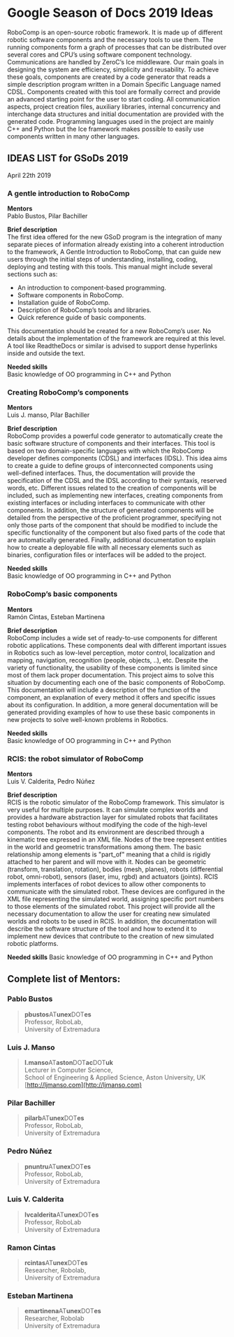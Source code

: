 # Google Season of Docs 2019 Ideas
RoboComp is an open-source robotic framework. It is made up of different robotic software components and the necessary tools to use them. The running components form a graph of processes that can be distributed over several cores and CPU’s using software component technology. Communications are handled by ZeroC’s Ice middleware. Our main goals in designing the system are efficiency, simplicity and reusability. To achieve these goals, components are created by a code generator that reads a simple description program written in a Domain Specific Language named CDSL. Components created with this tool are formally correct and provide an advanced starting point for the user to start coding. All communication aspects, project creation files, auxiliary libraries, internal concurrency and interchange data structures and initial documentation are provided with the generated code. Programming languages used in the project are mainly C++ and Python but the Ice framework makes possible to easily use components written in many other languages.  


## IDEAS LIST for GSoDs 2019

April 22th 2019

### A gentle introduction to RoboComp
**Mentors**  
Pablo Bustos, Pilar Bachiller
 
**Brief description**  
The first idea offered for the new GSoD program is the integration of many separate pieces of information already existing into a coherent introduction to the framework, A Gentle Introduction to RoboComp, that can guide new users through the initial steps of understanding, installing, coding, deploying and testing with this tools. This manual might include several sections such as:  
* An introduction to component-based programming.
* Software components in RoboComp.
* Installation guide of RoboComp.
* Description of RoboComp’s tools and libraries. 
* Quick reference guide of basic components.  

This documentation should be created for a new RoboComp’s user. No details about the implementation of the framework are required at this level. A tool like ReadtheDocs or similar is advised to support dense hyperlinks inside and outside the text.  



**Needed skills**  
Basic knowledge of OO programming in C++ and Python  


### Creating RoboComp’s components
**Mentors**  
Luis J. manso, Pilar Bachiller
 
**Brief description**  
RoboComp provides a powerful code generator to automatically create the basic software structure of components and their interfaces. This tool is based on two domain-specific languages with which the RoboComp developer defines components (CDSL) and interfaces (IDSL). This idea aims to create a guide to define groups of interconnected components using well-defined interfaces. Thus, the documentation will provide the specification of the CDSL and the IDSL according to their syntaxis, reserved words, etc. Different issues related to the creation of components will be included, such as implementing new interfaces, creating components from existing interfaces or including interfaces to communicate with other components. In addition, the structure of generated components will be detailed from the perspective of the proficient programmer, specifying not only those parts of the component that should be modified to include the specific functionality of the component but also fixed parts of the code that are automatically generated. Finally, additional documentation to explain how to create a deployable file with all necessary elements such as binaries, configuration files or interfaces will be added to the project.  

**Needed skills**  
Basic knowledge of OO programming in C++ and Python  

### RoboComp’s basic components
**Mentors**  
Ramón Cintas, Esteban Martinena
 
**Brief description**  
RoboComp includes a wide set of ready-to-use components for different robotic applications. These components deal with different important issues in Robotics such as low-level perception, motor control, localization and mapping, navigation, recognition (people, objects, ..), etc. Despite the variety of functionality, the usability of these components is limited since most of them lack proper documentation. This project aims to solve this situation by documenting each one of the basic components of RoboComp. This documentation will include a description of the function of the component, an explanation of every method it offers and specific issues about its configuration. In addition, a more general documentation will be generated providing examples of how to use these basic components in new projects to solve well-known problems in Robotics.  

**Needed skills**  
Basic knowledge of OO programming in C++ and Python  


### RCIS: the robot simulator of RoboComp
**Mentors**  
Luis V. Calderita, Pedro Núñez
 
**Brief description**  
RCIS is the robotic simulator of the RoboComp framework. This simulator is very useful for multiple purposes. It can simulate complex worlds and provides a hardware abstraction layer for simulated robots that facilitates testing robot behaviours without modifying the code of the high-level components. The robot and its environment are described through a kinematic tree expressed in an XML file. Nodes of the tree represent entities in the world and geometric transformations among them.  The basic relationship among elements is "part_of" meaning that a child is rigidly attached to her parent and will move with it. Nodes can be geometric (transform, translation, rotation), bodies (mesh, planes), robots (differential robot, omni-robot), sensors (laser, imu, rgbd) and actuators (joints). RCIS implements interfaces of robot devices to allow other components to communicate with the simulated robot. These devices are configured in the XML file representing the simulated world, assigning specific port numbers to those elements of the simulated robot. This project will provide all the necessary documentation to allow the user for creating new simulated worlds and robots to be used in RCIS. In addition, the documentation will describe the software structure of the tool and how to extend it to implement new devices that contribute to the creation of new simulated robotic platforms.  

**Needed skills** 
Basic knowledge of OO programming in C++ and Python  

## Complete list of Mentors:

### Pablo Bustos

>**pbustos**AT**unex**DOT**es**  
Professor, RoboLab,  
University of Extremadura  


### Luis J. Manso

>**l.manso**AT**aston**DOT**ac**DOT**uk**  
Lecturer in Computer Science,  
School of Engineering & Applied Science, Aston University, UK  
[http://ljmanso.com](http://ljmanso.com)

### Pilar Bachiller

>**pilarb**AT**unex**DOT**es**  
Professor, RoboLab,  
University of Extremadura  

### Pedro Núñez

>**pnuntru**AT**unex**DOT**es**  
Professor, RoboLab,  
University of Extremadura  

### Luis V. Calderita

>**lvcalderita**AT**unex**DOT**es**  
Professor, RoboLab  
University of Extremadura  

### Ramon Cintas

>**rcintas**AT**unex**DOT**es**  
Researcher, Robolab,  
University of Extremadura  

### Esteban Martinena

>**emartinena**AT**unex**DOT**es**  
Researcher, Robolab  
University of Extremadura  

